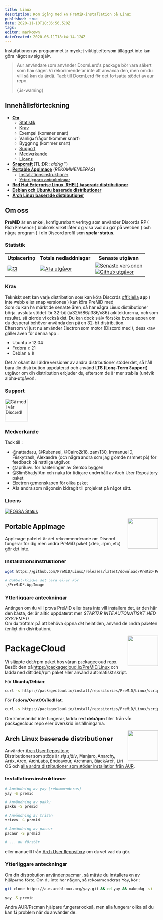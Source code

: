 ```yaml
---
title: Linux
description: Kom igång med en PreMiD-installation på Linux
published: true
date: 2020-11-10T18:06:56.520Z
tags:
editor: markdown
dateCreated: 2020-06-11T18:04:14.124Z
---
```


Installationen av programmet är mycket viktigt eftersom tillägget inte kan göra något av sig själv.

> Aur användare som använder DoomLerd's package bör vara säkert som han säger. Vi rekommenderar inte att använda den, men om du vill så kan du ändå. Tack till DoomLerd för det fortsatta stödet av aur repo. 
> 
> {.is-warning}

## Innehållsförteckning

- **[Om](#about)**
  - [Statistik](#stats)
  - [Krav](#requirements)
  - Exempel (kommer snart)
  - Vanliga frågor (kommer snart)
  - Byggning (kommer snart)
  - [Support](#support)
  - [Medverkande](#credits)
  - [Licens](#license)
- **[Snapcraft](#snapcraft)** (TL;DR : _aldrig_ ™️)
- **[Portable AppImage](#appimage)** (_REKOMMENDERAS_)
  - [Installationsinstruktioner](#appimageinstall)
  - [Ytterliggare anteckningar](#appimagenotes)
- [**Red Hat Enterprise Linux (RHEL) baserade distributioner**](#packagecloud)
- [**Debian och Ubuntu baserade distributioner**](#packagecloud)
- [**Arch Linux baserade distributioner**](#arch)

<a name="about"></a>

## Om oss

**PreMiD** är en enkel, konfigurerbart verktyg som använder Discords RP ( Rich Presence ) bibliotek vilket låter dig visa vad du gör på webben ( och några program ) i din Discord profil som **spelar status**.

<a name="stats"></a>

### Statistik

<table>
  <tr>
    <th>Utplacering</th>
    <th>Totala nedladdningar</th>
    <th>Senaste utgåvan</th>
  </tr>
  <tr>
    <td><a href="https://github.com/PreMiD/Linux/actions"><img src="https://github.com/PreMiD/Linux/workflows/CI/badge.svg?branch=master&event=push" alt="CI"></a></td>
    <td><a href="https://github.com/PreMiD/Linux/releases"><img src="https://img.shields.io/github/downloads/PreMiD/Linux/total.svg?maxAge=86400" alt="Alla utgåvor"></a></td>
    <td><a href="https://github.com/PreMiD/Linux/releases/latest"><img src="https://img.shields.io/github/v/release/PreMiD/Linux.svg?maxAge=86400" alt="Senaste versionen"><br><img src="https://img.shields.io/github/downloads/PreMiD/Linux/latest/total.svg?maxAge=86400" alt="Github utgåvor"></a></td>
  </tr>
</table>

<a name="requirements"></a>

### Krav

Tekniskt sett kan varje distribution som kan köra Discords [officiella](https://discordapp.com/download) **app** ( inte webb eller snap versionen ) kan köra PreMiD med;</br> Som du kan ha märkt de senaste åren, så har några Linux distributioner börjat avsluta stödet för 32-bit (ia32/i686/i386/x86) arkitekturerna, och som resultat, så gjorde vi också det. Du kan dock själv försöka bygga appen om du desperat behöver använda den på en 32-bit distribution.</br> Eftersom vi just nu använder Electron som motor (Discord med!), dess krav gäller även för denna app :

- Ubuntu ≥ 12.04
- Fedora ≥ 21
- Debian ≥ 8

Det är okänt ifall äldre versioner av andra distributioner stöder det, så håll bara din distribution uppdaterad och använd **LTS (Long-Term Support)** utgåvor om din distribution erbjuder de, eftersom de är mer stabila (undvik alpha-utgåvor).

<a name="support"></a>

### Support

<div>
  <a target="_blank" href="https://discord.premid.app/" title="Gå med i vår Discord!">
    <img height="75px" draggable="false" src="https://discordapp.com/api/guilds/493130730549805057/widget.png?style=banner2" alt="Gå med i vår Discord!">
  </a>
</div>

<a name="credits"></a>

### Medverkande

Tack till :

- @nattadasu, @Rubensei, @Cairo2k18, zany130, Immanuel D, Friskytrash, Alexandre (och några andra som jag glömde namnet på) för feedback på nattliga utgåvor.
- @apriluwu för hanteringen av Gentoo byggen
- @SlimShadyIAm och naka för tidigare underhåll av Arch User Repository paket
- Electron gemenskapen för olika paket
- Alla andra som någonsin bidragit till projektet på något sätt.

<a name="license"></a>

### Licens

[![FOSSA Status](https://app.fossa.io/api/projects/git%2Bgithub.com%2FPreMiD%2FLinux.svg?type=large)](https://app.fossa.io/projects/git%2Bgithub.com%2FPreMiD%2FLinux?ref=badge_large)

<img src="https://i.imgur.com/ACAxtmA.png" width="100" height="100" align="right"></img>
<a name="snapcraft"></a>

## Portable AppImage

AppImage paketet är det rekommenderade om Discord fungerar för dig men andra PreMiD paket (.deb, .rpm, etc) gör det inte.

<a name="appimageinstall"></a>

### Installationsinstruktioner

```bash
wget https://github.com/PreMiD/Linux/releases/latest/download/PreMiD-Portable.AppImage && chmod a+x PreMiD*.AppImage
```

```bash
# Dubbel-klicka det bara eller kör
./PreMiD*.AppImage
```

<a name="appimagenotes"></a>

### Ytterliggare anteckningar

Antingen om du vill prova PreMiD eller bara inte vill installera det, är den här den bästa, det är alltid uppdaterat men _STARTAR INTE AUTOMATISKT MED SYSTEMET!_</br>Om du tröttnar på att behöva öppna det helatiden, använd de andra paketen (enligt din distribution).

<img src="https://raw.githubusercontent.com/PreMiD/Linux/master/.github/packagecloud.png" width="100" height="100" align="right"></img>
<a name="packagecloud"></a>

# PackageCloud

Vi släppte deb/rpm paket hos våran packagecloud repo. Besök den på https://packagecloud.io/PreMiD/Linux och ladda ned ditt deb/rpm paket eller använd automatiskt skript.

För **Ubuntu/Debian**:

```bash
curl -s https://packagecloud.io/install/repositories/PreMiD/Linux/script.deb.sh | sudo bash
```

För **Fedora/CentOS/RedHat**:

```bash
curl -s https://packagecloud.io/install/repositories/PreMiD/Linux/script.rpm.sh | sudo bash
```

Om kommandot inte fungerar, ladda ned **deb/rpm** filen från vår packagecloud repo eller överskrid inställningarna.

<a name="arch"></a>
<img src="https://raw.githubusercontent.com/PreMiD/Linux/86ae2fbd49499785281f388a5305b06e0d3ecfea/.github/iusearchbtw.svg" width="100" height="100" align="right"></img>

## Arch Linux baserade distributioner

Använder [Arch User Repository](https://aur.archlinux.org/packages/premid);</br> Distributioner som stöds är _sig själv_, Manjaro, Anarchy, Artix, Arco, ArchLabs, Endeavour, Archman, BlackArch, Liri OS och [alla andra distributioner som stöder installation från AUR](https://wiki.archlinux.org/index.php/Arch-based_distributions#Active).

<a name="archinstall"></a>

### Installationsinstruktioner

```bash
# Användning av yay (rekommenderas)
yay -S premid
```

```bash
# Användning av pakku
pakku -S premid
```

```bash
# Användning av trizen
trizen -S premid
```

```bash
# Användning av pacaur
pacaur -S premid
```

```bash
# ... du förstår
```

eller manuellt från [Arch User Repository](https://aur.archlinux.org/packages/premid) om du vet vad du gör.

<a name="archnotes"></a>

### Ytterliggare anteckningar

Om din distrobution använder pacman, så måste du installera en av hjälparna först. Om du inte har någon, så rekommenderas Yay, kör :

```bash
git clone https://aur.archlinux.org/yay.git && cd yay && makepkg -si
```

```bash
yay -S premid
```

Andra AUR/Pacman hjälpare fungerar också, men alla fungerar olika så du kan få problem när du använder de.